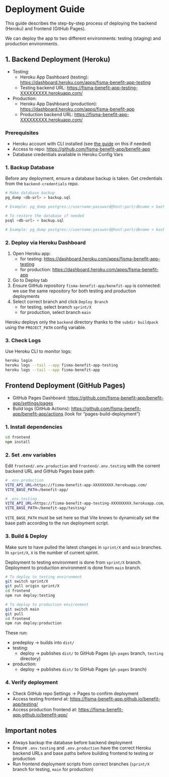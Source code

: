 # Deployment Guide

This guide describes the step-by-step process of deploying the backend (Heroku) and frontend (GitHub Pages).

We can deploy the app to two different environments: testing (staging) and production environments.

## 1. Backend Deployment (Heroku)

- Testing:
  - Heroku App Dashboard (testing): https://dashboard.heroku.com/apps/fisma-benefit-app-testing
  - Testing backend URL: https://fisma-benefit-app-testing-XXXXXXXXX.herokuapp.com/
- Production:
  - Heroku App Dashboard (production): https://dashboard.heroku.com/apps/fisma-benefit-app
  - Production backend URL: https://fisma-benefit-app-XXXXXXXXX.herokuapp.com/

### Prerequisites

- Heroku account with CLI installed (see [the guide](./heroku_cli_setup.md) on this if needed)
- Access to repo: https://github.com/fisma-benefit-app/benefit-app
- Database credentials available in Heroku Config Vars

### 1. Backup Database

Before any deployment, ensure a database backup is taken. Get credentials from the `backend-credentials` repo.

```bash
# Make database backup
pg_dump <db-url> > backup.sql

# Example: pg_dump postgres://username:password@host:port/dbname > backup.sql
```

```bash
# To restore the database if needed
psql <db-url> < backup.sql

# Example: pg_dump postgres://username:password@host:port/dbname > backup.sql
```

### 2. Deploy via Heroku Dashboard

1. Open Heroku app:
   - for testing: https://dashboard.heroku.com/apps/fisma-benefit-app-testing
   - for production: https://dashboard.heroku.com/apps/fisma-benefit-app
2. Go to Deploy tab
3. Ensure GitHub repository `fisma-benefit-app/benefit-app` is connected: we use the same repository for both testing and production deployments
4. Select correct branch and click `Deploy Branch`
   - for testing, select branch `sprint/X`
   - for production, select branch `main`

Heroku deploys only the `backend` directory thanks to the `subdir buildpack` using the `PROJECT_PATH` config variable.

### 3. Check Logs

Use Heroku CLI to monitor logs:

```bash
heroku login
heroku logs --tail --app fisma-benefit-app-testing
heroku logs --tail --app fisma-benefit-app
```

## Frontend Deployment (GitHub Pages)

- GitHub Pages Dashboard: https://github.com/fisma-benefit-app/benefit-app/settings/pages
- Build logs (GitHub Actions): https://github.com/fisma-benefit-app/benefit-app/actions (look for “pages-build-deployment”)

### 1. Install dependencies

```bash
cd frontend
npm install
```

### 2. Set .env variables

Edit `frontend/.env.production` and `frontend/.env.testing` with the corrent backend URL and GitHub Pages base path:

```bash
# .env.production
VITE_API_URL=https://fisma-benefit-app-XXXXXXXXX.herokuapp.com/
VITE_BASE_PATH=/benefit-app/
```

```bash
# .env.testing
VITE_API_URL=https://fisma-benefit-app-testing-XXXXXXXXX.herokuapp.com/
VITE_BASE_PATH=/benefit-app/testing/
```

`VITE_BASE_PATH` must be set here so that Vite knows to dynamically set the base path according to the run deployment script.

### 3. Build & Deploy

Make sure to have pulled the latest changes in `sprint/X` and `main` branches. In `sprint/X`, `X` is the number of current sprint.

Deployment to testing environment is done from `sprint/X` branch. Deployment to production environment is done from `main` branch.

```bash
# To deploy to testing environment
git switch sprint/X
git pull origin sprint/X
cd frontend
npm run deploy:testing
```

```bash
# To deploy to production environment
git switch main
git pull
cd frontend
npm run deploy:production
```

These run:

- predeploy → builds into `dist/`
- testing:
  - deploy → publishes `dist/` to GitHub Pages (`gh-pages` branch, `testing` directory)
- production:
  - deploy → publishes `dist/` to GitHub Pages (`gh-pages` branch)

### 4. Verify deployment

- Check GitHub repo Settings → Pages to confirm deployment
- Access testing frontend at: https://fisma-benefit-app.github.io/benefit-app/testing/
- Access production frontend at: https://fisma-benefit-app.github.io/benefit-app/

## Important notes

- Always backup the database before backend deployment
- Ensure `.env.testing` and `.env.production` have the correct Heroku backend URLs and base paths before building frontend to testing or production
- Run frontend deployment scripts from correct branches (`sprint/X` branch for testing, `main` for production)
